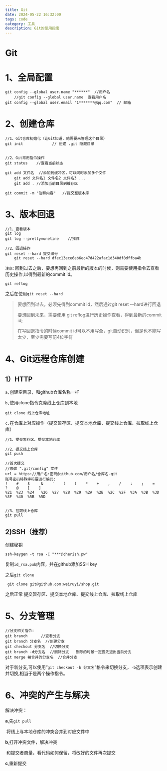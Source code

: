 ```yaml
---
title: Git
date: 2024-05-22 16:32:00
tags: code
category: 工具
description: Git的使用指南
---
```


<!--more--->

# Git

# 1、全局配置

```shell
git config --global user.name "******"  //用户名
	//git config --global user.name  查看用户名
git config --global user.email "1*******@qq.com"  // 邮箱
```

# 2、创建仓库

```shell
//1、Git仓库初始化（让Git知道，他需要来管理这个目录）
git init             // 创建 .git 隐藏目录


//2、Git常用指令操作
git status    //查看当前状态

git add 文件名  //添加到缓冲区，可以同时添加多个文件
	git add 文件名1 文件名2 文件名3 ...
	git add . //添加当前目录到缓存区
	
git commit -m "注释内容"   //提交至版本库

```

# 3、版本回退

```shell
//1、查看版本
git log
git log --pretty=oneline    //推荐

//2、回退操作
git reset --hard 提交编号
	git reset --hard dfec13ece6eb6ec47d422afac1d340df8dffba4b
```

`注意`: 回到过去之后，要想再回到之前最新的版本的时候，则需要使用指令去查看历史操作,以得到最新的commit id。

```shell
git reflog
```

之后在使用`git reset --hard` 

> 要想回到过去，必须先得到commit id，然后通过git reset --hard进行回退
>
> 要想回到未来，需要使用 git reflog进行历史操作查看，得到最新的commit id;
>
> 在写回退指令的时候commit id可以不用写全，git自动识别，但是也不能写太少，至少需要写前4位字符



# 4、Git远程仓库创建

## 1）HTTP

`a,`创建空目录，和github仓库名称一样

`b,`使用clone指令克隆线上仓库到本地

```shell
git clone 线上仓库地址
```

`c,`在仓库上对应操作（提交暂存区、提交本地仓库、提交线上仓库、拉取线上仓库）

```shell
//1、提交暂存区、提交本地仓库

//2、提交线上仓库
git push

//首次提交
//修改 ".git/config" 文件
url = https://用户名:密码@github.com/用户名/仓库名.git
账号密码特殊字符要进行编码:
!    #    $     &    '    (    )    *    +    ,    /    :    ;    =    ?    @    [    ]
%21  %23  %24   %26  %27  %28  %29  %2A  %2B  %2C  %2F  %3A  %3B  %3D  %3F  %40  %5B  %5D


//3、拉取线上仓库
git pull
```

## 2)SSH（推荐）

创建秘钥

```shell
ssh-keygen -t rsa -C "***@cherish.pw"
```

复制`id_rsa.pub`内容，并在github添加SSH key

之后`git clone` 

```shell
 git clone git@github.com:weiruyi/shop.git
```

之后正常   提交暂存区、提交本地仓库、提交线上仓库、拉取线上仓库

# 5、分支管理

```shell
//分支相关指令:
git branch 		//查看分支
git branch 分支名  //创建分支
git checkout 分支名  //切换分支
git branch -d分支名  //删除分支   删除的时候一定要先退出当前分支
git merge 被合并的分支名  //合并分支
```

对于新分支,可以使用“`git checkout -b 分文名`”格令来切换分支，`-b`选项表示创建并切换,相当于是两个操作指令。



# 6、冲突的产生与解决

解决冲突：

**a**,先`git pull`

​		将线上与本地仓库的冲突合并到对应文件中

**b**,打开冲突文件，解决冲突

​	和提交者商量，看代码如何保留，将改好的文件再次提交

**c**,重新提交

